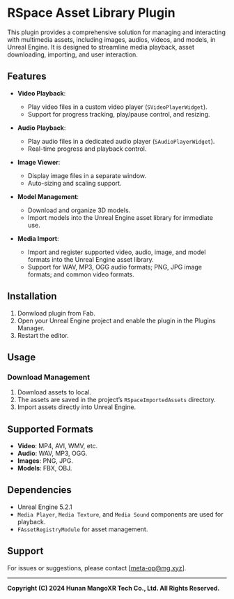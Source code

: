 # RSpace Asset Library Plugin

This plugin provides a comprehensive solution for managing and interacting with multimedia assets, including images, audios, videos, and models, in Unreal Engine. It is designed to streamline media playback, asset downloading, importing, and user interaction.

## Features

- **Video Playback**: 
  - Play video files in a custom video player (`SVideoPlayerWidget`).
  - Support for progress tracking, play/pause control, and resizing.

- **Audio Playback**:
  - Play audio files in a dedicated audio player (`SAudioPlayerWidget`).
  - Real-time progress and playback control.

- **Image Viewer**:
  - Display image files in a separate window.
  - Auto-sizing and scaling support.

- **Model Management**:
  - Download and organize 3D models.
  - Import models into the Unreal Engine asset library for immediate use.

- **Media Import**:
  - Import and register supported video, audio, image, and model formats into the Unreal Engine asset library.
  - Support for WAV, MP3, OGG audio formats; PNG, JPG image formats; and common video formats.

## Installation

1. Donwload plugin from Fab.
2. Open your Unreal Engine project and enable the plugin in the Plugins Manager.
3. Restart the editor.

## Usage

### Download Management
1. Download assets to local.
2. The assets are saved in the project’s `RSpaceImportedAssets` directory.
2. Import assets directly into Unreal Engine.


## Supported Formats

- **Video**: MP4, AVI, WMV, etc.
- **Audio**: WAV, MP3, OGG.
- **Images**: PNG, JPG.
- **Models**: FBX, OBJ.

## Dependencies

- Unreal Engine 5.2.1
- `Media Player`, `Media Texture`, and `Media Sound` components are used for playback.
- `FAssetRegistryModule` for asset management.

## Support

For issues or suggestions, please contact [meta-op@mg.xyz].

---

**Copyright (C) 2024 Hunan MangoXR Tech Co., Ltd. All Rights Reserved.**

